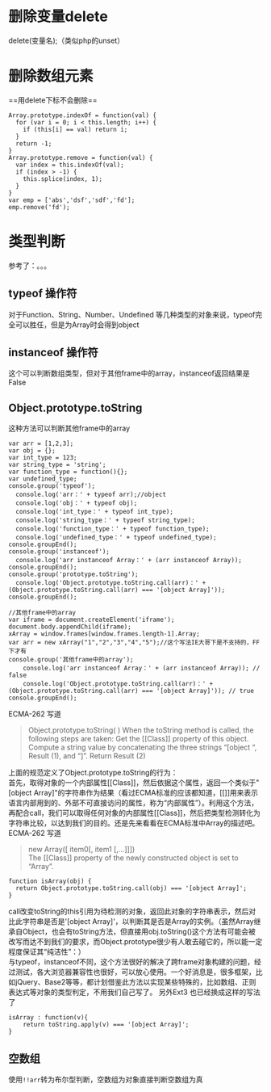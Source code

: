 # 删除变量delete
delete(变量名);（类似php的unset）

# 删除数组元素
==用delete下标不会删除==
```
Array.prototype.indexOf = function(val) {
  for (var i = 0; i < this.length; i++) {
    if (this[i] == val) return i;
  }
  return -1;
}
Array.prototype.remove = function(val) {
  var index = this.indexOf(val);
  if (index > -1) {
    this.splice(index, 1);
  }
}
var emp = ['abs','dsf','sdf','fd'];
emp.remove('fd');
```

# 类型判断
参考了：。。。
## typeof 操作符
对于Function、String、Number、Undefined 等几种类型的对象来说，typeof完全可以胜任，但是为Array时会得到object
## instanceof 操作符
这个可以判断数组类型，但对于其他frame中的array，instanceof返回结果是False
## Object.prototype.toString
这种方法可以判断其他frame中的array
```
var arr = [1,2,3];
var obj = {};
var int_type = 123;
var string_type = 'string';
var function_type = function(){};
var undefined_type;
console.group('typeof');
  console.log('arr：' + typeof arr);//object
  console.log('obj：' + typeof obj);
  console.log('int_type：' + typeof int_type);
  console.log('string_type：' + typeof string_type);
  console.log('function_type：' + typeof function_type);
  console.log('undefined_type：' + typeof undefined_type);
console.groupEnd();
console.group('instanceof');
  console.log('arr instanceof Array：' + (arr instanceof Array));
console.groupEnd();
console.group('prototype.toString');
  console.log('Object.prototype.toString.call(arr)：' + (Object.prototype.toString.call(arr) === '[object Array]'));
console.groupEnd();

//其他frame中的array
var iframe = document.createElement('iframe');   
document.body.appendChild(iframe);   
xArray = window.frames[window.frames.length-1].Array;      
var arr = new xArray("1","2","3","4","5");//这个写法IE大哥下是不支持的，FF下才有
console.group('其他frame中的array');
	console.log('arr instanceof Array：' + (arr instanceof Array)); // false
	console.log('Object.prototype.toString.call(arr)：' + (Object.prototype.toString.call(arr) === '[object Array]')); // true
console.groupEnd();
```
ECMA-262 写道  
> Object.prototype.toString( ) When the toString method is called, the following steps are taken:
> Get the [[Class]] property of this object.
> Compute a string value by concatenating the three strings “[object “, Result (1), and “]”.
> Return Result (2)  

上面的规范定义了Object.prototype.toString的行为：  
首先，取得对象的一个内部属性[[Class]]，然后依据这个属性，返回一个类似于"[object Array]"的字符串作为结果（看过ECMA标准的应该都知道，[[]]用来表示语言内部用到的、外部不可直接访问的属性，称为“内部属性”）。利用这个方法，再配合call，我们可以取得任何对象的内部属性[[Class]]，然后把类型检测转化为字符串比较，以达到我们的目的。还是先来看看在ECMA标准中Array的描述吧。  
ECMA-262 写道  
> new Array([ item0[, item1 [,…]]])  
> The [[Class]] property of the newly constructed object is set to “Array”.

```
function isArray(obj) {  
  return Object.prototype.toString.call(obj) === '[object Array]';   
}
```

call改变toString的this引用为待检测的对象，返回此对象的字符串表示，然后对比此字符串是否是'[object Array]'，以判断其是否是Array的实例。（虽然Array继承自Object，也会有toString方法，但直接用obj.toString()这个方法有可能会被改写而达不到我们的要求，而Object.prototype很少有人敢去碰它的，所以能一定程度保证其“纯洁性”：）  
与typeof，instanceof不同，这个方法很好的解决了跨frame对象构建的问题，经过测试，各大浏览器兼容性也很好，可以放心使用。一个好消息是，很多框架，比如jQuery、Base2等等，都计划借鉴此方法以实现某些特殊的，比如数组、正则表达式等对象的类型判定，不用我们自己写了。
另外Ext3 也已经换成这样的写法了
```
isArray : function(v){
    return toString.apply(v) === '[object Array]';
}
```

## 空数组
使用`!!arr`转为布尔型判断，空数组为对象直接判断空数组为真